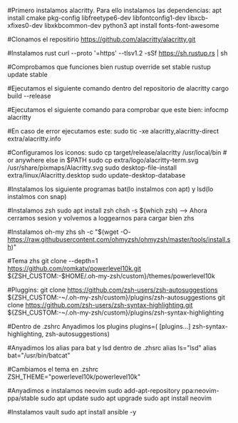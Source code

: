 #Primero instalamos alacritty. Para ello instalamos las dependencias:
apt install cmake pkg-config libfreetype6-dev libfontconfig1-dev libxcb-xfixes0-dev libxkbcommon-dev python3
apt install fonts-font-awesome

#Clonamos el repositirio
https://github.com/alacritty/alacritty.git

#Instalamos rust
curl --proto '=https' --tlsv1.2 -sSf https://sh.rustup.rs | sh

#Comprobamos que funciones bien
rustup override set stable
rustup update stable

#Ejecutamos el siguiente comando dentro del repositorio de alacritty
cargo build --release

#Ejecutamos el siguiente comando para comprobar que este bien:
infocmp alacritty

#En caso de error ejecutamos este:
sudo tic -xe alacritty,alacritty-direct extra/alacritty.info

#Configuramos los iconos:
sudo cp target/release/alacritty /usr/local/bin # or anywhere else in $PATH
sudo cp extra/logo/alacritty-term.svg /usr/share/pixmaps/Alacritty.svg
sudo desktop-file-install extra/linux/Alacritty.desktop
sudo update-desktop-database

#Instalamos los siguiente programas
bat(lo instalmos con apt) y lsd(lo instalmos con snap)

#Instalamos zsh
sudo apt install zsh
chsh -s $(which zsh)
--> Ahora cerramos sesion y volvemos a loggearnos para cargar bien zhs

#Instalamos oh-my zhs
sh -c "$(wget -O- https://raw.githubusercontent.com/ohmyzsh/ohmyzsh/master/tools/install.sh)"

#Tema zhs
git clone --depth=1 https://github.com/romkatv/powerlevel10k.git ${ZSH_CUSTOM:-$HOME/.oh-my-zsh/custom}/themes/powerlevel10k

#Pluggins:
git clone https://github.com/zsh-users/zsh-autosuggestions ${ZSH_CUSTOM:-~/.oh-my-zsh/custom}/plugins/zsh-autosuggestions
git clone https://github.com/zsh-users/zsh-syntax-highlighting.git ${ZSH_CUSTOM:-~/.oh-my-zsh/custom}/plugins/zsh-syntax-highlighting

#Dentro de .zshrc Anyadimos los plugins
plugins=( [plugins...] zsh-syntax-highlighting, zsh-autosuggestions)

#Anyadimos los alias para bat y lsd dentro de .zhsrc
alias ls="lsd"
alias bat="/usr/bin/batcat"

#Cambiamos el tema en .zshrc
ZSH_THEME="powerlevel10k/powerlevel10k"

#Anyadimos e instalamos neovim
sudo add-apt-repository ppa:neovim-ppa/stable
sudo apt update
sudo apt upgrade
sudo apt install neovim

#Instalamos vault
sudo apt install ansible -y
